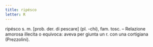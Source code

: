 ```yaml
---
title: ripésco
letter: R
---
```

ripésco s. m. [prob. der. di pescare] (pl. -chi), fam. tosc. – Relazione amorosa illecita o equivoca: aveva per giunta un r. con una cortigiana (Prezzolini).